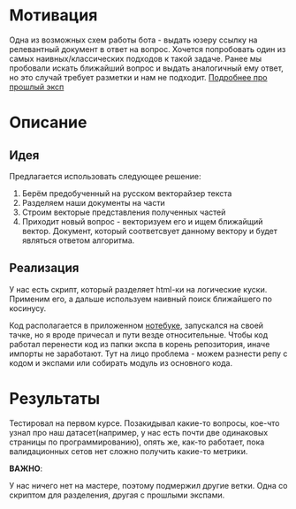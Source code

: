 # Мотивация

Одна из возможных схем работы бота - выдать юзеру ссылку на релевантный документ в ответ на вопрос. 
Хочется попробовать один из самых наивных/классических подходов к такой задаче. 
Ранее мы пробовали искать ближайший вопрос и выдать аналогичный ему ответ, но это случай требует разметки и нам не подходит.
[Подробнее про прошлый эксп](../pages_class_on_question_centroids/readme.md)

# Описание

## Идея 

Предлагается использовать следующее решение:

1. Берём предобученный на русском векторайзер текста
2. Разделяем наши документы на части
3. Строим векторые представления полученных частей
4. Приходит новый вопрос - векторизуем его и ищем ближайщий вектор. Документ, который соответсвует данному вектору и будет являться ответом алгоритма.

## Реализация 


У нас есть скрипт, который разделяет html-ки на логические куски. Применим его, а дальше используем наивный поиск ближайшего по косинусу.

Код располагается в приложенном [нотебуке](./example.ipynb), запускался на своей тачке, но я вроде причесал и пути везде относительные.
Чтобы код работал перенести код из папки экспа в корень репозитория, иначе импорты не заработают. 
Тут на лицо проблема - можем разнести репу с кодом и экспами или собирать модуль из основного кода.

# Результаты

Тестировал на первом курсе. 
Позакидывал какие-то вопросы, кое-что узнал про наш датасет(например, у нас есть почти две одинаковых страницы по программированию), опять же,
как-то работает, пока валидационных сетов нет сложно получить какие-то метрики.

**ВАЖНО**: 

У нас ничего нет на мастере, поэтому подмержил другие ветки. Одна со скриптом для разделения, другая с прошлыми экспами.
